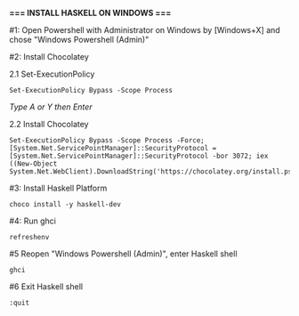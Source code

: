 **=== INSTALL HASKELL ON WINDOWS ===**

#1: Open Powershell with Administrator on Windows by [Windows+X] and chose "Windows Powershell (Admin)"

#2: Install Chocolatey

2.1 Set-ExecutionPolicy
```
Set-ExecutionPolicy Bypass -Scope Process
```
*Type A or Y then Enter*

2.2 Install Chocolatey
```
Set-ExecutionPolicy Bypass -Scope Process -Force; [System.Net.ServicePointManager]::SecurityProtocol = [System.Net.ServicePointManager]::SecurityProtocol -bor 3072; iex ((New-Object System.Net.WebClient).DownloadString('https://chocolatey.org/install.ps1'))
```

#3: Install Haskell Platform
```
choco install -y haskell-dev
```
#4: Run ghci
```
refreshenv
```
#5 Reopen "Windows Powershell (Admin)", enter Haskell shell
```
ghci
```
#6 Exit Haskell shell
```
:quit
```


